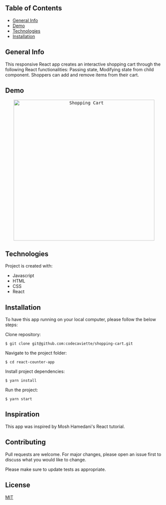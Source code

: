 




## Table of Contents

- [General Info](#general-info)
- [Demo](#demo)
- [Technologies](#technologies)
- [Installation](#installation)
<!-- - [To-Do](#future) -->

## <a name="general-info"></a>General Info
This responsive React app creates an interactive shopping cart through the following React functionalities: Passing state, Modifying state from child component. Shoppers can add and remove items from their cart. 
## <a name="demo"></a>Demo

<div style="text-align:center">
  <kbd>
    <img width="450" alt="Shopping Cart" src="https://media.giphy.com/media/SBGkD4ewPlewliZXGI/giphy.gif">
  </kbd>
</div>


## <a name="technologies"></a>Technologies
Project is created with:
- Javascript 
- HTML 
- CSS
- React

## <a name="installation"></a>Installation
To have this app running on your local computer, please follow the below steps:

Clone repository:
```
$ git clone git@github.com:codecaviette/shopping-cart.git
```
Navigate to the project folder:
```
$ cd react-counter-app
```
Install project dependencies:
```
$ yarn install
```
Run the project:
```
$ yarn start 
```
<!--## <a name="future"></a>TODO✨
- ✨ Add more quotes -->

## <a name="inspiration"></a>Inspiration

This app was inspired by Mosh Hamedani's React tutorial.
## Contributing

Pull requests are welcome. For major changes, please open an issue first to discuss what you would like to change.

Please make sure to update tests as appropriate.

## License

[MIT](https://choosealicense.com/licenses/mit/)